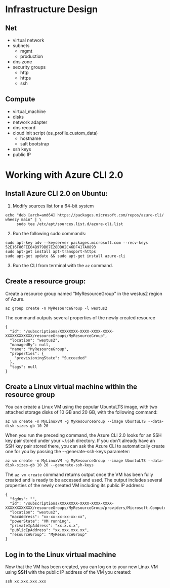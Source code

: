 # Infrastructure Design

## Net
* virtual network
* subnets
  * mgmt
  * production
* dns zone
* security groups
  * http
  * https
  * ssh

## Compute
* virtual_machine
* disks
* network adapter
* dns record
* cloud init script (os_profile.custom_data)
  * hostname
  * salt bootstrap
* ssh keys
* public IP

# Working with Azure CLI 2.0

## Install Azure CLI 2.0 on Ubuntu:
1. Modify sources list for a 64-bit system
```shell
echo "deb [arch=amd64] https://packages.microsoft.com/repos/azure-cli/ wheezy main" | \
     sudo tee /etc/apt/sources.list.d/azure-cli.list
```
2. Run the following sudo commands:
```shell
sudo apt-key adv --keyserver packages.microsoft.com --recv-keys 52E16F86FEE04B979B07E28DB02C46DF417A0893
sudo apt-get install apt-transport-https
sudo apt-get update && sudo apt-get install azure-cli
```
3. Run the CLI from terminal with the `az` command.

## Create a resource group:
Create a resource group named "MyResourceGroup" in the westus2 region of Azure.
```shell
az group create -n MyResourceGroup -l westus2
```
The command outputs several properties of the newly created resource
```
{
  "id": "/subscriptions/XXXXXXXX-XXXX-XXXX-XXXX-XXXXXXXXXXXX/resourceGroups/MyResourceGroup",
  "location": "westus2",
  "managedBy": null,
  "name": "MyResourceGroup",
  "properties": {
    "provisioningState": "Succeeded"
  },
  "tags": null
}
```

## Create a Linux virtual machine within the resource group
You can create a Linux VM using the popular UbuntuLTS image, with two attached storage disks of 10 GB and 20 GB, with the following command:
```shell
az vm create -n MyLinuxVM -g MyResourceGroup --image UbuntuLTS --data-disk-sizes-gb 10 20
```
When you run the preceding command, the Azure CLI 2.0 looks for an SSH key pair stored under your ~/.ssh directory. If you don't already have an SSH key pair stored there, you can ask the Azure CLI to automatically create one for you by passing the --generate-ssh-keys parameter:
```shell
az vm create -n MyLinuxVM -g MyResourceGroup --image UbuntuLTS --data-disk-sizes-gb 10 20 --generate-ssh-keys
```
The `az vm create` command returns output once the VM has been fully created and is ready to be accessed and used. The output includes several properties of the newly created VM including its public IP address:
```
{
  "fqdns": "",
  "id": "/subscriptions/XXXXXXXX-XXXX-XXXX-XXXX-XXXXXXXXXXXX/resourceGroups/MyResourceGroup/providers/Microsoft.Compute/virtualMachines/MyLinuxVM",
  "location": "westus2",
  "macAddress": "xx-xx-xx-xx-xx-xx",
  "powerState": "VM running",
  "privateIpAddress": "xx.x.x.x",
  "publicIpAddress": "xx.xxx.xxx.xx",
  "resourceGroup": "MyResourceGroup"
}
```

## Log in to the Linux virtual machine
Now that the VM has been created, you can log on to your new Linux VM using **SSH** with the public IP address of the VM you created:
```shell
ssh xx.xxx.xxx.xxx
```


